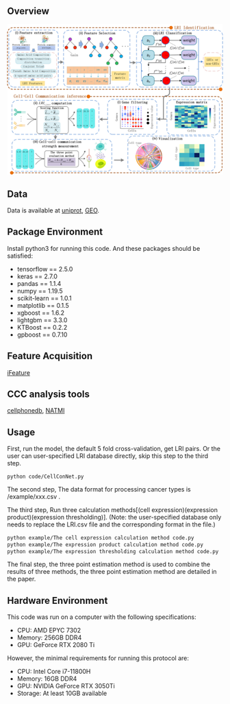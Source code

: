 ## Overview
<div style="text-align: center;">
  <img src="overview_CellConNet.png" alt="Alt Text">
</div>

## Data
Data is available at [uniprot](https://www.uniprot.org/), [GEO](https://www.ncbi.nlm.nih.gov/geo/).

## Package Environment
Install python3 for running this code. And these packages should be satisfied:
* tensorflow == 2.5.0
* keras == 2.7.0
* pandas == 1.1.4
* numpy == 1.19.5
* scikit-learn == 1.0.1
* matplotlib == 0.1.5
* xgboost == 1.6.2
* lightgbm == 3.3.0
* KTBoost == 0.2.2
* gpboost == 0.7.10


## Feature Acquisition
[iFeature](https://github.com/Superzchen/iFeature)

## CCC analysis tools
[cellphonedb](https://github.com/Teichlab/cellphonedb),
[NATMI](https://github.com/asrhou/NATMI)

## Usage
First, run the model, the default 5 fold cross-validation, get LRI pairs. Or the user can user-specified LRI database directly, skip this step to the third step.
```
python code/CellConNet.py

```
The second step, The data format for processing cancer types is /example/xxx.csv .

The third step, Run three calculation methods[(cell expression)(expression product)(expression thresholding)]. (Note: the user-specified database only needs to replace the LRI.csv file and the corresponding format in the file.)
```
python example/The cell expression calculation method code.py
python example/The expression product calculation method code.py
python example/The expression thresholding calculation method code.py
```
The final step, the three point estimation method is used to combine the results of three methods, the three point estimation method are detailed in the paper.

## Hardware Environment
This code was run on a computer with the following specifications:
* CPU: AMD EPYC 7302
* Memory: 256GB DDR4
* GPU: GeForce RTX 2080 Ti

However, the minimal requirements for running this protocol are:
* CPU: Intel Core i7-11800H
* Memory: 16GB DDR4
* GPU: NVIDIA GeForce RTX 3050Ti
* Storage: At least 10GB available



